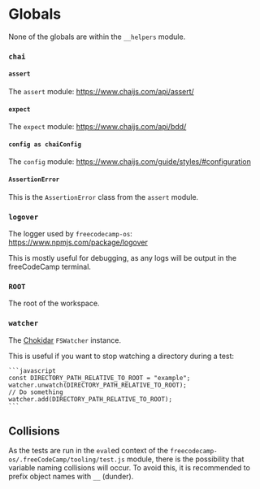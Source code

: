 # Globals

None of the globals are within the `__helpers` module.

### `chai`

#### `assert`

The `assert` module: <https://www.chaijs.com/api/assert/>

#### `expect`

The `expect` module: <https://www.chaijs.com/api/bdd/>

#### `config as chaiConfig`

The `config` module: <https://www.chaijs.com/guide/styles/#configuration>

#### `AssertionError`

This is the `AssertionError` class from the `assert` module.

### `logover`

The logger used by `freecodecamp-os`: <https://www.npmjs.com/package/logover>

This is mostly useful for debugging, as any logs will be output in the freeCodeCamp terminal.

### `ROOT`

The root of the workspace.

### `watcher`

The [Chokidar](https://www.npmjs.com/package/chokidar) `FSWatcher` instance.

This is useful if you want to stop watching a directory during a test:

````admonish example
```javascript
const DIRECTORY_PATH_RELATIVE_TO_ROOT = "example";
watcher.unwatch(DIRECTORY_PATH_RELATIVE_TO_ROOT);
// Do something
watcher.add(DIRECTORY_PATH_RELATIVE_TO_ROOT);
```
````

## Collisions

As the tests are run in the `eval`ed context of the `freecodecamp-os/.freeCodeCamp/tooling/test.js` module, there is the possibility that variable naming collisions will occur. To avoid this, it is recommended to prefix object names with `__` (dunder).
